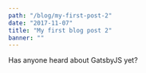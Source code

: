 ```yaml
---
path: "/blog/my-first-post-2"
date: "2017-11-07"
title: "My first blog post 2"
banner: ""
---
```


Has anyone heard about GatsbyJS yet?